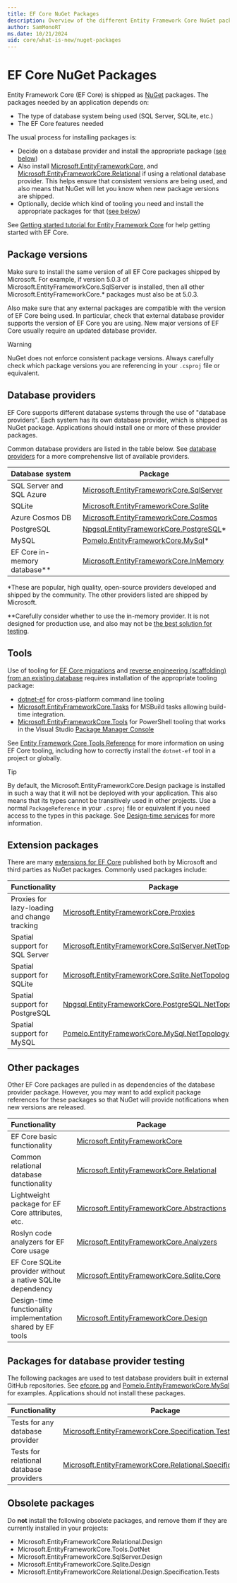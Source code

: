 ```yaml
---
title: EF Core NuGet Packages
description: Overview of the different Entity Framework Core NuGet packages
author: SamMonoRT
ms.date: 10/21/2024
uid: core/what-is-new/nuget-packages
---
```


# EF Core NuGet Packages

Entity Framework Core (EF Core) is shipped as [NuGet](https://www.nuget.org/profiles/EntityFramework) packages. The packages needed by an application depends on:

- The type of database system being used (SQL Server, SQLite, etc.)
- The EF Core features needed

The usual process for installing packages is:

- Decide on a database provider and install the appropriate package ([see below](#database-providers))
- Also install [Microsoft.EntityFrameworkCore](https://www.nuget.org/packages/Microsoft.EntityFrameworkCore/), and [Microsoft.EntityFrameworkCore.Relational](https://www.nuget.org/packages/Microsoft.EntityFrameworkCore.Relational/) if using a relational database provider. This helps ensure that consistent versions are being used, and also means that NuGet will let you know when new package versions are shipped.
- Optionally, decide which kind of tooling you need and install the appropriate packages for that ([see below](#tools))

See [Getting started tutorial for Entity Framework Core](xref:core/get-started/overview/first-app) for help getting started with EF Core.

## Package versions

Make sure to install the same version of all EF Core packages shipped by Microsoft. For example, if version 5.0.3 of Microsoft.EntityFrameworkCore.SqlServer is installed, then all other Microsoft.EntityFrameworkCore.* packages must also be at 5.0.3.

Also make sure that any external packages are compatible with the version of EF Core being used. In particular, check that external database provider supports the version of EF Core you are using. New major versions of EF Core usually require an updated database provider.

> [!WARNING]
> NuGet does not enforce consistent package versions. Always carefully check which package versions you are referencing in your `.csproj` file or equivalent.

## Database providers

EF Core supports different database systems through the use of "database providers". Each system has its own database provider, which is shipped as NuGet package. Applications should install one or more of these provider packages.

Common database providers are listed in the table below. See [database providers](xref:core/providers/index) for a more comprehensive list of available providers.

| Database system                   | Package
|:----------------------------------|----------------------
| SQL Server and SQL Azure          | [Microsoft.EntityFrameworkCore.SqlServer](https://www.nuget.org/packages/Microsoft.EntityFrameworkCore.SqlServer)
| SQLite                            | [Microsoft.EntityFrameworkCore.Sqlite](https://www.nuget.org/packages/Microsoft.EntityFrameworkCore.Sqlite)
| Azure Cosmos DB                   | [Microsoft.EntityFrameworkCore.Cosmos](https://www.nuget.org/packages/Microsoft.EntityFrameworkCore.Cosmos)
| PostgreSQL                        | [Npgsql.EntityFrameworkCore.PostgreSQL](https://www.nuget.org/packages/Npgsql.EntityFrameworkCore.PostgreSQL/)*
| MySQL                             | [Pomelo.EntityFrameworkCore.MySql](https://www.nuget.org/packages/Pomelo.EntityFrameworkCore.MySql/)*
| EF Core in-memory database**      | [Microsoft.EntityFrameworkCore.InMemory](https://www.nuget.org/packages/Microsoft.EntityFrameworkCore.InMemory)

*These are popular, high quality, open-source providers developed and shipped by the community. The other providers listed are shipped by Microsoft.

**Carefully consider whether to use the in-memory provider. It is not designed for production use, and also may not be [the best solution for testing](xref:core/testing/index).

## Tools

Use of tooling for [EF Core migrations](xref:core/managing-schemas/migrations/index) and [reverse engineering (scaffolding) from an existing database](xref:core/managing-schemas/scaffolding) requires installation of the appropriate tooling package:

- [dotnet-ef](https://www.nuget.org/packages/dotnet-ef/) for cross-platform command line tooling
- [Microsoft.EntityFrameworkCore.Tasks](https://www.nuget.org/packages/Microsoft.EntityFrameworkCore.Tasks/) for MSBuild tasks allowing build-time integration.
- [Microsoft.EntityFrameworkCore.Tools](https://www.nuget.org/packages/Microsoft.EntityFrameworkCore.Tools/) for PowerShell tooling that works in the Visual Studio [Package Manager Console](/nuget/consume-packages/install-use-packages-powershell)

See [Entity Framework Core Tools Reference](xref:core/cli/index) for more information on using EF Core tooling, including how to correctly install the `dotnet-ef` tool in a project or globally.

> [!TIP]
> By default, the Microsoft.EntityFrameworkCore.Design package is installed in such a way that it will not be deployed with your application. This also means that its types cannot be transitively used in other projects. Use a normal `PackageReference` in your `.csproj` file or equivalent if you need access to the types in this package. See [Design-time services](xref:core/cli/services) for more information.

## Extension packages

There are many [extensions for EF Core](xref:core/extensions/index) published both by Microsoft and third parties as NuGet packages. Commonly used packages include:

| Functionality                                | Package | Additional dependencies
|:---------------------------------------------|---------|------------------------
| Proxies for lazy-loading and change tracking | [Microsoft.EntityFrameworkCore.Proxies](https://www.nuget.org/packages/Microsoft.EntityFrameworkCore.Proxies/) | [Castle.Core](https://www.nuget.org/packages/Castle.Core/)
| Spatial support for SQL Server               | [Microsoft.EntityFrameworkCore.SqlServer.NetTopologySuite](https://www.nuget.org/packages/Microsoft.EntityFrameworkCore.SqlServer.NetTopologySuite/) | [NetTopologySuite](https://www.nuget.org/packages/NetTopologySuite/) and [NetTopologySuite.IO.SqlServerBytes](https://www.nuget.org/packages/NetTopologySuite.IO.SqlServerBytes/)
| Spatial support for SQLite                   | [Microsoft.EntityFrameworkCore.Sqlite.NetTopologySuite](https://www.nuget.org/packages/Microsoft.EntityFrameworkCore.Sqlite.NetTopologySuite/) | [NetTopologySuite](https://www.nuget.org/packages/NetTopologySuite/) and [NetTopologySuite.IO.SpatiaLite](https://www.nuget.org/packages/NetTopologySuite.IO.SpatiaLite/)
| Spatial support for PostgreSQL               | [Npgsql.EntityFrameworkCore.PostgreSQL.NetTopologySuite](https://www.nuget.org/packages/Npgsql.EntityFrameworkCore.PostgreSQL.NetTopologySuite) | [NetTopologySuite](https://www.nuget.org/packages/NetTopologySuite/) and [NetTopologySuite.IO.PostGIS](https://www.nuget.org/packages/NetTopologySuite.IO.PostGIS/) (via [Npgsql.NetTopologySuite](https://www.nuget.org/packages/Npgsql.NetTopologySuite/))
| Spatial support for MySQL                    | [Pomelo.EntityFrameworkCore.MySql.NetTopologySuite](https://www.nuget.org/packages/Pomelo.EntityFrameworkCore.MySql.NetTopologySuite) | [NetTopologySuite](https://www.nuget.org/packages/NetTopologySuite/)

## Other packages

Other EF Core packages are pulled in as dependencies of the database provider package. However, you may want to add explicit package references for these packages so that NuGet will provide notifications when new versions are released.

| Functionality                                              | Package
|:-----------------------------------------------------------|--------
| EF Core basic functionality                                | [Microsoft.EntityFrameworkCore](https://www.nuget.org/packages/Microsoft.EntityFrameworkCore/)
| Common relational database functionality                   | [Microsoft.EntityFrameworkCore.Relational](https://www.nuget.org/packages/Microsoft.EntityFrameworkCore.Relational/)
| Lightweight package for EF Core attributes, etc.           | [Microsoft.EntityFrameworkCore.Abstractions](https://www.nuget.org/packages/Microsoft.EntityFrameworkCore.Abstractions/)
| Roslyn code analyzers for EF Core usage                    | [Microsoft.EntityFrameworkCore.Analyzers](https://www.nuget.org/packages/Microsoft.EntityFrameworkCore.Analyzers/)
| EF Core SQLite provider without a native SQLite dependency | [Microsoft.EntityFrameworkCore.Sqlite.Core](https://www.nuget.org/packages/Microsoft.EntityFrameworkCore.Sqlite.Core/)
| Design-time functionality implementation shared by EF tools| [Microsoft.EntityFrameworkCore.Design](https://www.nuget.org/packages/Microsoft.EntityFrameworkCore.Design/)

## Packages for database provider testing

The following packages are used to test database providers built in external GitHub repositories. See [efcore.pg](https://github.com/npgsql/efcore.pg) and [Pomelo.EntityFrameworkCore.MySql](https://github.com/PomeloFoundation/Pomelo.EntityFrameworkCore.MySql) for examples. Applications should not install these packages.

| Functionality                                              | Package
|:-----------------------------------------------------------|--------
| Tests for any database provider                            | [Microsoft.EntityFrameworkCore.Specification.Tests](https://www.nuget.org/packages/Microsoft.EntityFrameworkCore.Specification.Tests/)
| Tests for relational database providers                    | [Microsoft.EntityFrameworkCore.Relational.Specification.Tests](https://www.nuget.org/packages/Microsoft.EntityFrameworkCore.Relational.Specification.Tests/)

## Obsolete packages

Do **not** install the following obsolete packages, and remove them if they are currently installed in your projects:

- Microsoft.EntityFrameworkCore.Relational.Design
- Microsoft.EntityFrameworkCore.Tools.DotNet
- Microsoft.EntityFrameworkCore.SqlServer.Design
- Microsoft.EntityFrameworkCore.Sqlite.Design
- Microsoft.EntityFrameworkCore.Relational.Design.Specification.Tests
